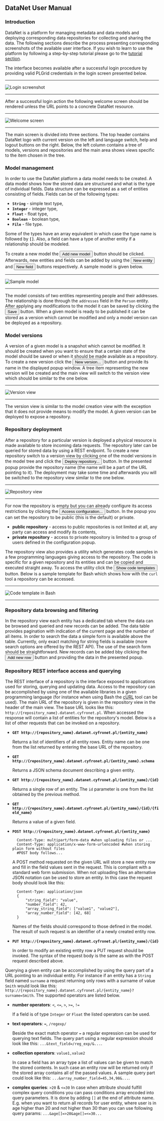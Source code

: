 ## DataNet User Manual

### Introduction

DataNet is a platform for managing metadata and data models and deploying corresponding data repositories for collecting and sharing the data.
The following sections describe the process presenting corresponding screenshots of the available user interface. If you wish to learn to use
the platform by following a step-by-step tutorial please go to the [tutorial section](../tutorial/).

The interface becomes available after a successful login procedure by providing valid PLGrid credentials in the login screen presented below.

---

![Login screenshot](resources/login.png)

---

After a successful login action the following welcome screen should be rendered unless the URL
points to a concrete DataNet resource.

---

![Welcome screen](resources/welcome.png)

---

The main screen is divided into three sections. The top header contains DataNet logo with current
version on the left and language switch, help and logout buttons on the right. Below, the left column
contains a tree of models, versions and repositories and the main area shows views specific to the item
chosen in the tree.

### Model management

In order to use the DataNet platform a data model needs to be created. A data model shows how the stored
data are structured and what is the type of individual fields. Data structure can be expressed as a set
of entities consisting of fields. Fields can be of the following types:

* **`String`** - simple text type,
* **`Integer`** - integer type,
* **`Float`** - float type,
* **`Boolean`** - boolean type,
* **`File`** - file type.

Some of the types have an array equivalent in which case the type name is followed by **`[]`**. Also,
a field can have a type of another entity if a relationship should be modeled.

To create a new model the <button class="btn btn-success"><i class="icon-plus"></i> Add new model</button> button should be clicked.
Afterwards, new entities and fields can be added by using the <button class="btn btn-success"><i class="icon-plus"></i> New entity</button>
and <button class="btn btn-success"><i class="icon-plus"></i> New field</button> buttons respectively. A sample
model is given below.

---

![Sample model](resources/sample-model.png)

---

The model consists of two entities representing people and their addresses. The relationship is done through
the `addresses` field in the `Person` entity. After applying any modifications to the model it can be saved
by clicking the <button class="btn"><i class="icon-save"></i> Save</button> button. When a given model is ready
to be published it can be stored as a version which cannot be modified and only a model version can be deployed
as a repository.

### Model versions

A version of a given model is a snapshot which cannot be modified. It should be created when you want to ensure
that a certain state of the model should be saved or when it should be made available as a repository. To create
a new version click the <button class="btn"><i class="icon-briefcase"></i> New version...</button> button
and provide its name in the displayed popup window. A tree item representing the new version will be created
and the main view will switch to the version view which should be similar to the one below.

---

![Version view](resources/model-version.png)

---

The version view is similar to the model creation view with the exception that it does not provide means
to modify the model. A given version can be deployed to expose a repository.

### Repository deployment

After a repository for a particular version is deployed a physical resource is made available to store incoming
data requests. The repository later can be queried for stored data by using a REST endpoint. To create a new
repository switch to a version view by clicking one of the model versions in the model tree and click the
<button class="btn"><i class="icon-cloud-upload"></i> Deploy repository...</button> button. In the presented
popup provide the repository name (the name will be a part of the URL pointing to it). The deployment may take
some time and afterwards you will be switched to the repository view similar to the one below.

---

![Repository view](resources/repository.png)

---

For now the repository is empty but you can already configure its access restrictions by clicking the
<button class="btn"><i class="icon-eye-open"></i> Access configuration...</button> button. In the popup
you can set the repository to be public (this is the default) or private.

* **public repository** - access to public repositories is not limited at all, any party can access and modify
its contents,
* **private repository** - access to private repository is limited to a group of users defined in the configuration
popup.

The repository view also provides a utility which generates code samples in a few programming languages giving
access to the repository. The code is specific for a given repository and its entities and can be copied
and executed straight away. To access the utility click the
<button class="btn"><i class="icon-pencil"></i> Show code templates</button> button.
Below is a sample template for Bash which shows how with the `curl` tool a repository can be accessed.

---

![Code template in Bash](resources/code_template_en.png)

---

### Repository data browsing and filtering

In the repository view each entity has a dedicated tab where the data can be browsed and queried and new
records can be added. The data table provides pagination with indication of the current page and the number
of all items. In order to search the data a simple form is available above the table. Currently, only exact
matching for string fields is available (more search options are offered by the REST API). The use of the search
form should be straightforward. New records can be added bby clicking the
<button class="btn btn-success"><i class="icon-plus"></i> Add new row</button> button and providing the data
in the presented popup.

### Repository REST interface access and querying

The REST interface of a repository is the interface exposed to applications used for storing, querying and
updating data. Access to the repository can be accomplished by using one of the available libraries
in a given programming language (for instance when using Bash the [cURL](http://curl.haxx.se) tool can be used).
The main URL of the repository is given in the repository view in the header of the main view. The base URL looks
like this: `http://{repository_name}.datanet.cyfronet.pl`. When accessed the response will contain a list of
entities for the repository's model. Below is a list of other requests that can be invoked on a repository.

* **`GET http://{repository_name}.datanet.cyfronet.pl/{entity_name}`**

    Returns a list of identifiers of all entity rows. Entity name can be one from the list returned by entering
    the base URL of the repository.

* **`GET http://{repository_name}.datanet.cyfronet.pl/{entity_name}.schema`**

    Returns a JSON schema document describing a given entity.

* **`GET http://{repository_name}.datanet.cyfronet.pl/{entity_name}/{id}`**

    Returns a single row of an entity. The `id` parameter is one from the list obtained by the previous
    method.

* **`GET http://{repository_name}.datanet.cyfronet.pl/{entity_name}/{id}/{field_name}`**

    Returns a value of a given field.

* **`POST http://{repository_name}.datanet.cyfronet.pl/{entity_name}`**

        Content-Type: multipart/form-data #when uploading files or ...
        Content-Type: application/x-www-form-urlencoded #when storing plain form without files
        #POST body follows...
    
    A POST method requested on the given URL will store a new entity row and fill in the field values
    sent in the request. This is compliant with a standard web form submission. When not uploading files
    an alternative JSON notation can be used to store an entity. In this case the request body should look
    like this:
    
        Content-Type: application/json
        {
            "string_field": "value",
            "number_field": 42,
            "array_string_field": ["value1", "value2"],
            "array_number_field": [42, 68]
        }
    
    Names of the fields should correspond to those defined in the model. The result of such request is
    an identifier of a newly created entity row.

* **`PUT http://{repository_name}.datanet.cyfronet.pl/{entity_name}/{id}`**

    In order to modify an existing entity row a PUT  request should be invoked. The syntax of  the request body
    is the same as with the POST request described above.

Querying a given entity can be accomplished by using the query part of a URL pointing to an individual entity. For
instance if an entity has a `String` field named `surname` a request returning only rows with a surname of value
`Smith` would look like this: `http://{repository_name}.datanet.cyfronet.pl/{entity_name}?surname=Smith`.
The supported operators are listed below.

* **number operators**: `<`, `<=`, `>`, `>=`, `!=`

    If a field is of type `Integer` or `Float` the listed operators can be used.

* **text operators**: `=`, `/regexp/`

    Beside the exact match operator `=` a regular expression can be used for querying text fields. The query part
    using a regular expression should look like this: `...&text_field=/reg_exp/&...`.

* **collection operators**: `value1,value2`

    In case a field has an array type a list of values can be given to match the stored contents. In such case
    an entity row will be returned only if the stored array contains all of the passed values. A sample query
    part could look like this: `...&array_number_field=45,34,98&...`.
    
* **complex queries**: `>20` & `<=30`
	In case when attribute should fulfill complex query conditions you can pass conditions array encoded into 
	query parameters. It is done by adding `[]` at the end of attribute name. E.g. when you want to return all
	records for user entity, where user is in age higher than 20 and not higher than 30 than you can use following
	query params: `...&age[]=>20&age[]=<=30...`
